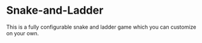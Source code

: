 # Snake-and-Ladder
This is a fully configurable snake and ladder game which you can customize on your own.

